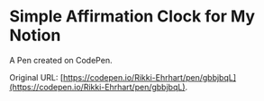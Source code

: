 # Simple Affirmation Clock for My Notion

A Pen created on CodePen.

Original URL: [https://codepen.io/Rikki-Ehrhart/pen/gbbjbqL](https://codepen.io/Rikki-Ehrhart/pen/gbbjbqL).

